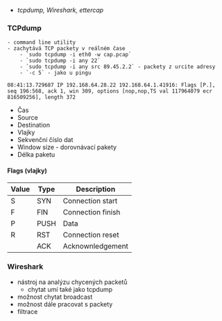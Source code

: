 - *tcpdump, Wireshark, ettercap*
### TCPdump
	- command line utility
	- zachytává TCP packety v reálném čase
		- `sudo tcpdump -i eth0 -w cap.pcap`
		- `sudo tcpdump -i any 22`
		- `sudo tcpdump -i any src 89.45.2.2` - packety z urcite adresy
		- `-c 5` - jako u pingu

```
08:41:13.729687 IP 192.168.64.28.22 192.168.64.1.41916: Flags [P.], seq 196:568, ack 1, win 309, options [nop,nop,TS val 117964079 ecr 816509256], length 372
```

- Čas
- Source
- Destination
- Vlajky
- Sekvenční číslo dat
- Window size - dorovnávací pakety
- Délka paketu
#### Flags (vlajky)
| Value | Type | Description       |
| ----- | ---- | ----------------- |
| S     | SYN  | Connection start  |
| F     | FIN  | Connection finish |
| P     | PUSH | Data              |
| R     | RST  | Connection reset  |
|       | ACK  | Acknownledgement  |
### Wireshark
- nástroj na analýzu chycených packetů
	- chytat umí také jako tcpdump
- možnost chytat broadcast
- možnost dále pracovat s packety
- filtrace
